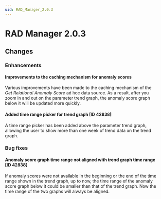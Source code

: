 ```yaml
---
uid: RAD_Manager_2.0.3
---
```


# RAD Manager 2.0.3

## Changes

### Enhancements

#### Improvements to the caching mechanism for anomaly scores

Various improvements have been made to the caching mechanism of the *Get Relational Anomaly Score* ad hoc data source. As a result, after you zoom in and out on the parameter trend graph, the anomaly score graph below it will be updated more quickly.

#### Added time range picker for trend graph [ID 42838]

A time range picker has been added above the parameter trend graph, allowing the user to show more than one week of trend data on the trend graph.

### Bug fixes

#### Anomaly score graph time range not aligned with trend graph time range [ID 42838]

If anomaly scores were not available in the beginning or the end of the time range shown in the trend graph, up to now, the time range of the anomaly score graph below it could be smaller than that of the trend graph. Now the time range of the two graphs will always be aligned.
